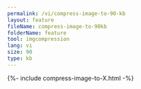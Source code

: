 ```yaml
---
permalink: /vi/compress-image-to-90-kb
layout: feature
fileName: compress-image-to-90kb
folderName: feature
tool: imgcompression
lang: vi
size: 90
type: kb
---
```


{%- include compress-image-to-X.html -%}
